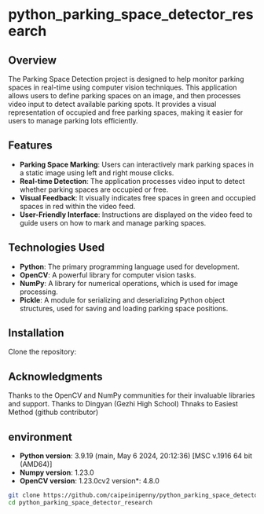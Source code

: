 # python_parking_space_detector_research

## Overview
The Parking Space Detection project is designed to help monitor parking spaces in real-time using computer vision techniques. This application allows users to define parking spaces on an image, and then processes video input to detect available parking spots. It provides a visual representation of occupied and free parking spaces, making it easier for users to manage parking lots efficiently.

## Features
- **Parking Space Marking**: Users can interactively mark parking spaces in a static image using left and right mouse clicks.
- **Real-time Detection**: The application processes video input to detect whether parking spaces are occupied or free.
- **Visual Feedback**: It visually indicates free spaces in green and occupied spaces in red within the video feed.
- **User-Friendly Interface**: Instructions are displayed on the video feed to guide users on how to mark and manage parking spaces.

## Technologies Used
- **Python**: The primary programming language used for development.
- **OpenCV**: A powerful library for computer vision tasks.
- **NumPy**: A library for numerical operations, which is used for image processing.
- **Pickle**: A module for serializing and deserializing Python object structures, used for saving and loading parking space positions.

## Installation
Clone the repository:

## Acknowledgments
Thanks to the OpenCV and NumPy communities for their invaluable libraries and support.
Thanks to Dingyan (Gezhi High School)
Thnaks to Easiest Method (github contributor)

## environment
- **Python version**: 3.9.19 (main, May  6 2024, 20:12:36) [MSC v.1916 64 bit (AMD64)]
- **Numpy version**:  1.23.0
- **OpenCV version**:  1.23.0cv2 version*: 4.8.0

```bash
git clone https://github.com/caipeinipenny/python_parking_space_detector_research.git
cd python_parking_space_detector_research
